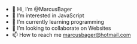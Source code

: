 - 👋 Hi, I’m @MarcusBager
- 👀 I’m interested in JavaScript
- 🌱 I’m currently learning programming
- 💞️ I’m looking to collaborate on Websites
- 📫 How to reach me marcusbager@hotmail.com
